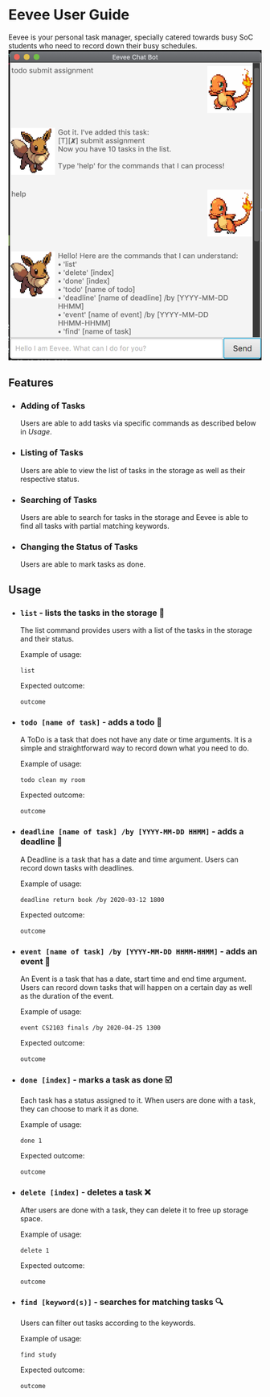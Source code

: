 # Eevee User Guide
Eevee is your personal task manager, specially catered towards busy SoC students who need to record down their busy schedules.
![Image of Product](./Ui.png)

## Features 

* ### Adding of Tasks 
  Users are able to add tasks via specific commands as described below in *Usage*.

* ### Listing of Tasks
  Users are able to view the list of tasks in the storage as well as their respective status.

* ### Searching of Tasks
  Users are able to search for tasks in the storage and Eevee is able to find all tasks with partial matching keywords.
  
* ### Changing the Status of Tasks
  Users are able to mark tasks as done.

## Usage

* ### `list` - lists the tasks in the storage :page_facing_up:

  The list command provides users with a list of the tasks in the storage and their status.

  Example of usage:

  `list`

  Expected outcome:

  `outcome`

* ### `todo [name of task]` - adds a todo :closed_book:

  A ToDo is a task that does not have any date or time arguments. It is a simple and straightforward way to record down what you need to do.

  Example of usage: 

  `todo clean my room`

  Expected outcome:

  `outcome`

* ### `deadline [name of task] /by [YYYY-MM-DD HHMM]` - adds a deadline :green_book:

  A Deadline is a task that has a date and time argument. Users can record down tasks with deadlines.

  Example of usage: 

  `deadline return book /by 2020-03-12 1800`

  Expected outcome:

  `outcome`

* ### `event [name of task] /by [YYYY-MM-DD HHMM-HHMM]` - adds an event :orange_book:

  An Event is a task that has a date, start time and end time argument. Users can record down tasks that will happen on a certain day as well as the duration of the event.

  Example of usage: 

  `event CS2103 finals /by 2020-04-25 1300`

  Expected outcome:

  `outcome`

* ### `done [index]` - marks a task as done :ballot_box_with_check:

  Each task has a status assigned to it. When users are done with a task, they can choose to mark it as done.

  Example of usage: 

  `done 1`

  Expected outcome:

  `outcome`

* ### `delete [index]` - deletes a task :x:

  After users are done with a task, they can delete it to free up storage space.

  Example of usage: 

  `delete 1`

  Expected outcome:

  `outcome`

* ### `find [keyword(s)]` - searches for matching tasks :mag:

  Users can filter out tasks according to the keywords.

  Example of usage: 

  `find study`

  Expected outcome:

  `outcome`
